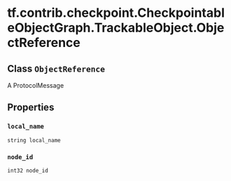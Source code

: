 <div itemscope itemtype="http://developers.google.com/ReferenceObject">
<meta itemprop="name" content="tf.contrib.checkpoint.CheckpointableObjectGraph.TrackableObject.ObjectReference" />
<meta itemprop="path" content="Stable" />
<meta itemprop="property" content="local_name"/>
<meta itemprop="property" content="node_id"/>
</div>

# tf.contrib.checkpoint.CheckpointableObjectGraph.TrackableObject.ObjectReference

## Class `ObjectReference`

A ProtocolMessage



<!-- Placeholder for "Used in" -->


## Properties

<h3 id="local_name"><code>local_name</code></h3>

`string local_name`


<h3 id="node_id"><code>node_id</code></h3>

`int32 node_id`




